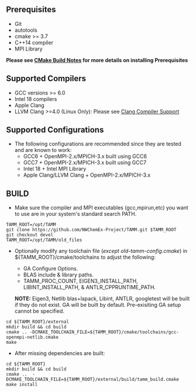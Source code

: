 
Prerequisites
------------
- Git
- autotools
- cmake >= 3.7
- C++14 compiler
- MPI Library

**Please see [CMake Build Notes](CMake_Build_Notes.md) for more details on installing Prerequisites**

Supported Compilers
--------------------
- GCC versions >= 6.0
- Intel 18 compilers
- Apple Clang 
- LLVM Clang >=4.0 (Linux Only): Please see [Clang Compiler Support](CMake_Build_Notes.md#clang-compiler-support)

Supported Configurations
-------------------------
- The following configurations are recommended since they are tested and are known to work:
  - GCC6 + OpenMPI-2.x/MPICH-3.x built using GCC6
  - GCC7 + OpenMPI-2.x/MPICH-3.x built using GCC7
  - Intel 18 + Intel MPI Library
  - Apple Clang/LLVM Clang + OpenMPI-2.x/MPICH-3.x 

BUILD
-----

- Make sure the compiler and MPI executables (gcc,mpirun,etc) you want to use are in your system's standard search PATH.

```
TAMM_ROOT=/opt/TAMM  
git clone https://github.com/NWChemEx-Project/TAMM.git $TAMM_ROOT  
git checkout devel  
TAMM_ROOT=/opt/TAMM/old_files
```

- Optionally modify any toolchain file (*except old-tamm-config.cmake*) in ${TAMM_ROOT}/cmake/toolchains to adjust the following:
  - GA Configure Options.
  - BLAS include & library paths.
  - TAMM_PROC_COUNT, EIGEN3_INSTALL_PATH, LIBINT_INSTALL_PATH,
  & ANTLR_CPPRUNTIME_PATH.

  **NOTE:** Eigen3, Netlib blas+lapack, Libint, ANTLR, googletest will be
  built if they do not exist. GA will be built by default. Pre-exisiting GA setup
  cannot be specified.


```
cd ${TAMM_ROOT}/external  
mkdir build && cd build  
cmake .. -DCMAKE_TOOLCHAIN_FILE=${TAMM_ROOT}/cmake/toolchains/gcc-openmpi-netlib.cmake
make  
```

- After missing dependencies are built:

```
cd ${TAMM_ROOT}  
mkdir build && cd build  
cmake ..  -DCMAKE_TOOLCHAIN_FILE=${TAMM_ROOT}/external/build/tamm_build.cmake  
make install
```

